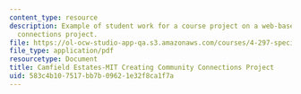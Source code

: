 ```yaml
---
content_type: resource
description: Example of student work for a course project on a web-based community
  connections project.
file: https://ol-ocw-studio-app-qa.s3.amazonaws.com/courses/4-297-special-problems-in-architecture-studies-fall-2000/583c4b107517bb7b09621e32f8ca1f7a_RichardOBryant.pdf
file_type: application/pdf
resourcetype: Document
title: Camfield Estates-MIT Creating Community Connections Project
uid: 583c4b10-7517-bb7b-0962-1e32f8ca1f7a
---
```

